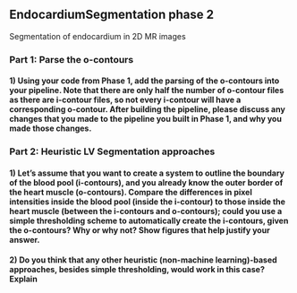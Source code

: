 ## EndocardiumSegmentation phase 2
Segmentation of endocardium in 2D MR images


### Part 1: Parse the o-contours

  #### 1) Using your code from Phase 1, add the parsing of the o-contours into your pipeline. Note that there are only half the number of o-contour files as there are i-contour files, so not every i-contour will have a corresponding o-contour. After building the pipeline, please discuss any changes that you made to the pipeline you built in Phase 1, and why you made those changes.


### Part 2: Heuristic LV Segmentation approaches

  #### 1) Let’s assume that you want to create a system to outline the boundary of the blood pool (i-contours), and you already know the outer border of the heart muscle (o-contours). Compare the differences in pixel intensities inside the blood pool (inside the i-contour) to those inside the heart muscle (between the i-contours and o-contours); could you use a simple thresholding scheme to automatically create the i-contours, given the o-contours? Why or why not? Show figures that help justify your answer.

  #### 2) Do you think that any other heuristic (non-machine learning)-based approaches, besides simple thresholding, would work in this case? Explain
